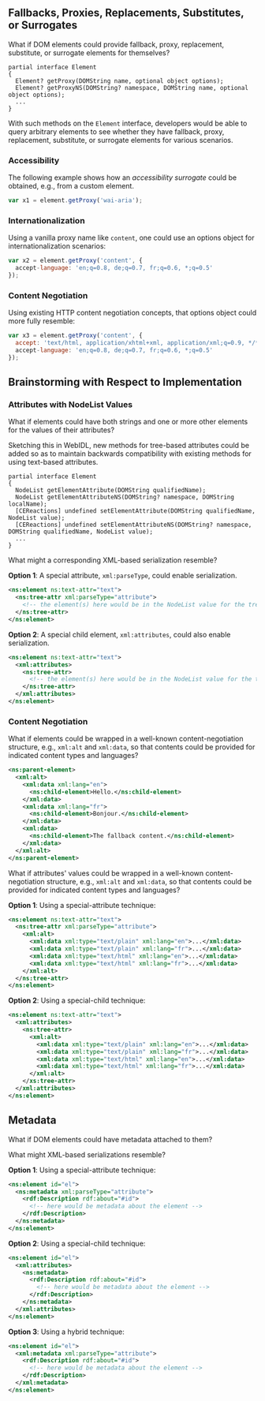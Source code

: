 ## Fallbacks, Proxies, Replacements, Substitutes, or Surrogates

What if DOM elements could provide fallback, proxy, replacement, substitute, or surrogate elements for themselves?

```webidl
partial interface Element
{
  Element? getProxy(DOMString name, optional object options);
  Element? getProxyNS(DOMString? namespace, DOMString name, optional object options);
  ...
}
```

With such methods on the `Element` interface, developers would be able to query arbitrary elements to see whether they have fallback, proxy, replacement, substitute, or surrogate elements for various scenarios.

### Accessibility

The following example shows how an _accessibility surrogate_ could be obtained, e.g., from a custom element.

```js
var x1 = element.getProxy('wai-aria');
```

### Internationalization

Using a vanilla proxy name like `content`, one could use an options object for internationalization scenarios:

```js
var x2 = element.getProxy('content', {
  accept-language: 'en;q=0.8, de;q=0.7, fr;q=0.6, *;q=0.5'
});
```

### Content Negotiation

Using existing HTTP content negotiation concepts, that options object could more fully resemble:

```js
var x3 = element.getProxy('content', {
  accept: 'text/html, application/xhtml+xml, application/xml;q=0.9, */*;q=0.8',
  accept-language: 'en;q=0.8, de;q=0.7, fr;q=0.6, *;q=0.5'
});
```

## Brainstorming with Respect to Implementation

### Attributes with NodeList Values

What if elements could have both strings and one or more other elements for the values of their attributes?

Sketching this in WebIDL, new methods for tree-based attributes could be added so as to maintain backwards compatibility with existing methods for using text-based attributes.

```webidl
partial interface Element
{
  NodeList getElementAttribute(DOMString qualifiedName);
  NodeList getElementAttributeNS(DOMString? namespace, DOMString localName);
  [CEReactions] undefined setElementAttribute(DOMString qualifiedName, NodeList value);
  [CEReactions] undefined setElementAttributeNS(DOMString? namespace, DOMString qualifiedName, NodeList value);
  ...
}
```

What might a corresponding XML-based serialization resemble?

**Option 1**: A special attribute, `xml:parseType`, could enable serialization.

```xml
<ns:element ns:text-attr="text">
  <ns:tree-attr xml:parseType="attribute">
    <!-- the element(s) here would be in the NodeList value for the tree-based attribute -->
  </ns:tree-attr>
</ns:element>
```

**Option 2**: A special child element, `xml:attributes`, could also enable serialization.

```xml
<ns:element ns:text-attr="text">
  <xml:attributes>
    <ns:tree-attr>
      <!-- the element(s) here would be in the NodeList value for the tree-based attribute -->
    </ns:tree-attr>
  </xml:attributes>
</ns:element>
```

### Content Negotiation

What if elements could be wrapped in a well-known content-negotiation structure, e.g., `xml:alt` and `xml:data`, so that contents could be provided for indicated content types and languages?

```xml
<ns:parent-element>
  <xml:alt>
    <xml:data xml:lang="en">
      <ns:child-element>Hello.</ns:child-element>
    </xml:data>
    <xml:data xml:lang="fr">
      <ns:child-element>Bonjour.</ns:child-element>
    </xml:data>
    <xml:data>
      <ns:child-element>The fallback content.</ns:child-element>
    </xml:data>
  </xml:alt>
</ns:parent-element>
```

What if attributes' values could be wrapped in a well-known content-negotiation structure, e.g., `xml:alt` and `xml:data`, so that contents could be provided for indicated content types and languages?

**Option 1**: Using a special-attribute technique:

```xml
<ns:element ns:text-attr="text">
  <ns:tree-attr xml:parseType="attribute">
    <xml:alt>
      <xml:data xml:type="text/plain" xml:lang="en">...</xml:data>
      <xml:data xml:type="text/plain" xml:lang="fr">...</xml:data>
      <xml:data xml:type="text/html" xml:lang="en">...</xml:data>
      <xml:data xml:type="text/html" xml:lang="fr">...</xml:data>
    </xml:alt>
  </ns:tree-attr>
</ns:element>
```

**Option 2**: Using a special-child technique:

```xml
<ns:element ns:text-attr="text">
  <xml:attributes>
    <ns:tree-attr>
      <xml:alt>
        <xml:data xml:type="text/plain" xml:lang="en">...</xml:data>
        <xml:data xml:type="text/plain" xml:lang="fr">...</xml:data>
        <xml:data xml:type="text/html" xml:lang="en">...</xml:data>
        <xml:data xml:type="text/html" xml:lang="fr">...</xml:data>
      </xml:alt>
    </xs:tree-attr>
  </xml:attributes>
</ns:element>
```

## Metadata

What if DOM elements could have metadata attached to them?

What might XML-based serializations resemble?

**Option 1**: Using a special-attribute technique:

```xml
<ns:element id="el">
  <ns:metadata xml:parseType="attribute">
    <rdf:Description rdf:about="#id">
      <!-- here would be metadata about the element -->
    </rdf:Description>
  </ns:metadata>
</ns:element>
```

**Option 2**: Using a special-child technique:

```xml
<ns:element id="el">
  <xml:attributes>
    <ns:metadata>
      <rdf:Description rdf:about="#id">
        <!-- here would be metadata about the element -->
      </rdf:Description>
    </ns:metadata>
  </xml:attributes>
</ns:element>
```

**Option 3**: Using a hybrid technique:

```xml
<ns:element id="el">
  <xml:metadata xml:parseType="attribute">
    <rdf:Description rdf:about="#id">
      <!-- here would be metadata about the element -->
    </rdf:Description>
  </xml:metadata>
</ns:element>
```
